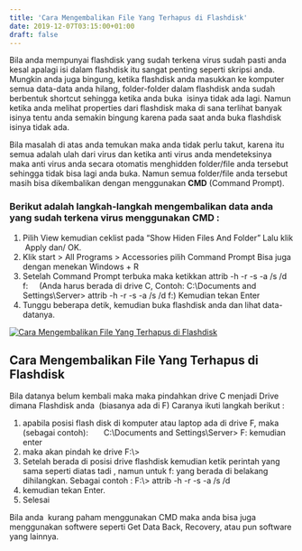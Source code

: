 ```yaml
---
title: 'Cara Mengembalikan File Yang Terhapus di Flashdisk'
date: 2019-12-07T03:15:00+01:00
draft: false
---
```


  

Bila anda mempunyai flashdisk yang sudah terkena virus sudah pasti anda kesal apalagi isi dalam flashdisk itu sangat penting seperti skripsi anda. Mungkin anda juga bingung, ketika flashdisk anda masukkan ke komputer semua data-data anda hilang, folder-folder dalam flashdisk anda sudah berbentuk shortcut sehingga ketika anda buka  isinya tidak ada lagi. Namun ketika anda melihat properties dari flashdisk maka di sana terlihat banyak isinya tentu anda semakin bingung karena pada saat anda buka flashdisk isinya tidak ada.

  

Bila masalah di atas anda temukan maka anda tidak perlu takut, karena itu semua adalah ulah dari virus dan ketika anti virus anda mendeteksinya maka anti virus anda secara otomatis menghidden folder/file anda tersebut sehingga tidak bisa lagi anda buka. Namun semua folder/file anda tersebut masih bisa dikembalikan dengan menggunakan **CMD** (Command Prompt).

  

### Berikut adalah langkah-langkah mengembalikan data anda yang sudah terkena virus menggunakan **CMD :**

1.  Pilih View kemudian ceklist pada “Show Hiden Files And Folder” Lalu klik  Apply dan/ OK.
2.  Klik start > All Programs > Accessories pilih Command Prompt Bisa juga dengan menekan Windows + R
3.  Setelah Command Prompt terbuka maka ketikkan attrib -h -r -s -a /s /d f:     (Anda harus berada di drive C, Contoh: C:\\Documents and Settings\\Server> attrib -h -r -s -a /s /d f:) Kemudian tekan Enter
4.  Tunggu beberapa detik, kemudian buka flashdisk anda dan lihat data-datanya.

  

[![Cara Mengembalikan File Yang Terhapus di Flashdisk](https://4.bp.blogspot.com/-o_Q-4CYHN-A/WH4-d4gEG8I/AAAAAAAAF44/_ODFRV9M_EIPN2raykd99W3J-fHkfLRMwCLcB/s320/cara-mengembalikan-file-yang-terhapus.jpg "Cara Mengembalikan File Yang Terhapus di Flashdisk")](https://4.bp.blogspot.com/-o_Q-4CYHN-A/WH4-d4gEG8I/AAAAAAAAF44/_ODFRV9M_EIPN2raykd99W3J-fHkfLRMwCLcB/s1600/cara-mengembalikan-file-yang-terhapus.jpg)

Cara Mengembalikan File Yang Terhapus di Flashdisk
--------------------------------------------------

  

Bila datanya belum kembali maka maka pindahkan drive C menjadi Drive dimana Flashdisk anda  (biasanya ada di F) Caranya ikuti langkah berikut :

1.  apabila posisi flash disk di komputer atau laptop ada di drive F, maka (sebagai contoh):       C:\\Documents and Settings\\Server> F: kemudian enter 
2.  maka akan pindah ke drive F:\\> 
3.  Setelah berada di posisi drive flashdisk kemudian ketik perintah yang sama seperti diatas tadi , namun untuk f: yang berada di belakang dihilangkan. Sebagai contoh : F:\\> attrib -h -r -s -a /s /d 
4.  kemudian tekan Enter.
5.  Selesai

  

Bila anda  kurang paham menggunakan CMD maka anda bisa juga menggunakan softwere seperti Get Data Back, Recovery, atau pun software yang lainnya.
